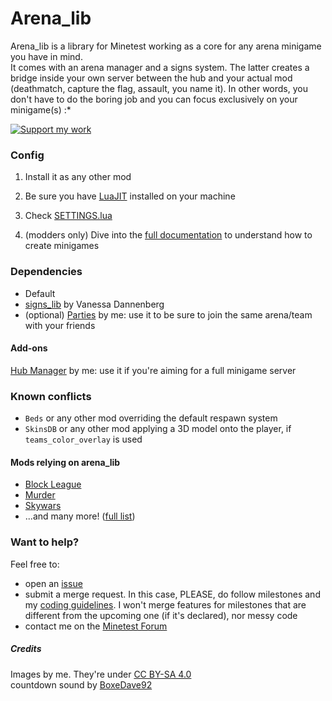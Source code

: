 # Arena_lib

Arena_lib is a library for Minetest working as a core for any arena minigame you have in mind.  
It comes with an arena manager and a signs system. The latter creates a bridge inside your own server between the hub and your actual mod (deathmatch, capture the flag, assault, you name it). In other words, you don't have to do the boring job and you can focus exclusively on your minigame(s) :*

<a href="https://liberapay.com/Zughy/"><img src="https://i.imgur.com/4B2PxjP.png" alt="Support my work"/></a>  

### Config

1) Install it as any other mod

2) Be sure you have [LuaJIT](https://luajit.org/) installed on your machine

3) Check [SETTINGS.lua](SETTINGS.lua)

4) (modders only) Dive into the [full documentation](DOCS.md) to understand how to create minigames  

### Dependencies
* Default  
* [signs_lib](https://content.minetest.net/packages/VanessaE/signs_lib/) by Vanessa Dannenberg  
* (optional) [Parties](https://gitlab.com/zughy-friends-minetest/parties) by me: use it to be sure to join the same arena/team with your friends

#### Add-ons
[Hub Manager](https://gitlab.com/zughy-friends-minetest/hub-manager) by me: use it if you're aiming for a full minigame server

### Known conflicts
* `Beds` or any other mod overriding the default respawn system
* `SkinsDB` or any other mod applying a 3D model onto the player, if `teams_color_overlay` is used

#### Mods relying on arena_lib
* [Block League](https://gitlab.com/zughy-friends-minetest/block_league)
* [Murder](https://gitlab.com/giov4/minetest-murder-mod)
* [Skywars](https://gitlab.com/zughy-friends-minetest/skywars)
* ...and many more! ([full list](https://content.minetest.net/metapackages/arena_lib/))

### Want to help?
Feel free to:
* open an [issue](https://gitlab.com/zughy-friends-minetest/arena_lib/-/issues)
* submit a merge request. In this case, PLEASE, do follow milestones and my [coding guidelines](https://cryptpad.fr/pad/#/2/pad/view/-l75iHl3x54py20u2Y5OSAX4iruQBdeQXcO7PGTtGew/embed/). I won't merge features for milestones that are different from the upcoming one (if it's declared), nor messy code
* contact me on the [Minetest Forum](https://forum.minetest.net/memberlist.php?mode=viewprofile&u=26472)

##### Credits
Images by me. They're under [CC BY-SA 4.0](https://creativecommons.org/licenses/by-sa/4.0/)  
countdown sound by [BoxeDave92](https://freesound.org/people/BoxerDave92/sounds/338868/)
